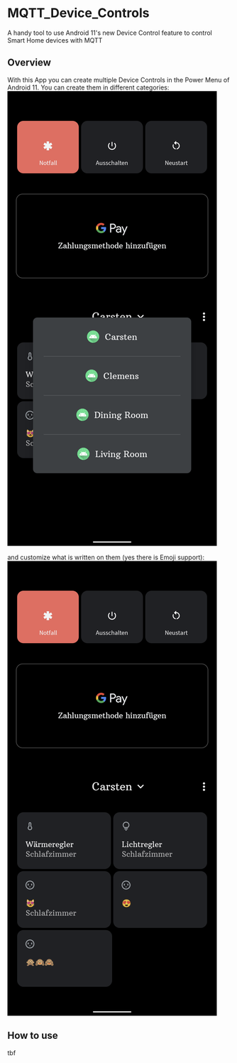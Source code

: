 # MQTT_Device_Controls
A handy tool to use Android 11's new Device Control feature to control Smart Home devices with MQTT

## Overview
With this App you can create multiple Device Controls in the Power Menu of Android 11.
You can create them in different categories:
![Screenshot of different categories](https://github.com/Cast39/MQTT_Device_Controls/blob/master/images/Screenshot_20201011-153858.png?raw=true)

and customize what is written on them (yes there is Emoji support):
![Screenshot of Emojis](https://github.com/Cast39/MQTT_Device_Controls/blob/master/images/Screenshot_20201011-155017.png?raw=true)


## How to use
tbf
